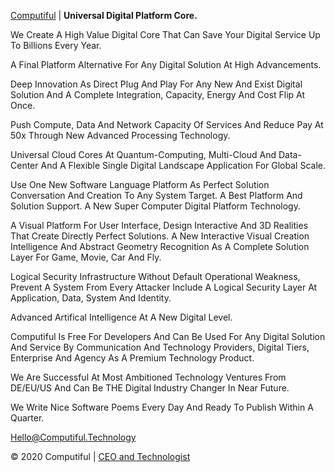 <a target="_blank" href="http://Computiful.Technology">Computiful</a> | <b>Universal Digital Platform Core.</b>

We Create A High Value Digital Core That Can Save Your Digital Service Up To Billions Every Year.

A Final Platform Alternative For Any Digital Solution At High Advancements.

Deep Innovation As Direct Plug And Play For Any New And Exist Digital Solution And A Complete Integration, Capacity, Energy And Cost Flip At Once.

Push Compute, Data And Network Capacity Of Services And Reduce Pay At 50x Through New Advanced Processing Technology.

Universal Cloud Cores At Quantum-Computing, Multi-Cloud And Data-Center And A Flexible Single Digital Landscape Application For Global Scale.

Use One New Software Language Platform As Perfect Solution Conversation And Creation To Any System Target. A Best Platform And Solution Support. A New Super Computer Digital Platform Technology.

A Visual Platform For User Interface, Design Interactive And 3D Realities That Create Directly Perfect Solutions. A New Interactive Visual Creation Intelligence And Abstract Geometry Recognition As A Complete Solution Layer For Game, Movie, Car And Fly.

Logical Security Infrastructure Without Default Operational Weakness, Prevent A System From Every Attacker Include A Logical Security Layer At Application, Data, System And Identity.

Advanced Artifical Intelligence At A New Digital Level.

Computiful Is Free For Developers And Can Be Used For Any Digital Solution And Service By Communication And Technology Providers, Digital Tiers, Enterprise And Agency As A Premium Technology Product.

We Are Successful At Most Ambitioned Technology Ventures From DE/EU/US And Can Be THE Digital Industry Changer In Near Future.

We Write Nice Software Poems Every Day And Ready To Publish Within A Quarter.

<a class="mail" href="mailto:Hello@Computiful.Technology">Hello@Computiful.Technology</a>

<div class="copy">© 2020 Computiful | <a class="founder" href="https://linkedin.com/in/ms84/">CEO and Technologist</a></div>
